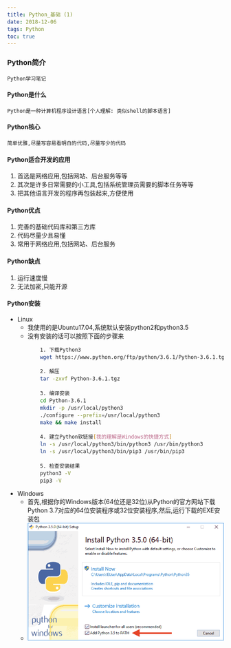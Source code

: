 ```yaml
---
title: Python_基础 (1)
date: 2018-12-06
tags: Python
toc: true
---
```


### Python简介
    Python学习笔记

<!-- more -->

#### Python是什么
    Python是一种计算机程序设计语言[个人理解: 类似shell的脚本语言]

#### Python核心
    简单优雅,尽量写容易看明白的代码,尽量写少的代码

#### Python适合开发的应用
1. 首选是网络应用,包括网站、后台服务等等
2. 其次是许多日常需要的小工具,包括系统管理员需要的脚本任务等等
3. 把其他语言开发的程序再包装起来,方便使用

#### Python优点
1. 完善的基础代码库和第三方库
2. 代码尽量少且易懂
3. 常用于网络应用,包括网站、后台服务

#### Python缺点
1. 运行速度慢
2. 无法加密,只能开源

#### Python安装
- Linux
    * 我使用的是Ubuntu17.04,系统默认安装python2和python3.5
    * 没有安装的话可以按照下面的步骤来
        ```bash
            1. 下载Python3
            wget https://www.python.org/ftp/python/3.6.1/Python-3.6.1.tgz

            2. 解压
            tar -zxvf Python-3.6.1.tgz

            3. 编译安装
            cd Python-3.6.1
            mkdir -p /usr/local/python3
            ./configure --prefix=/usr/local/python3
            make && make install

            4. 建立Python软链接[我的理解是Windows的快捷方式]
            ln -s /usr/local/python3/bin/python3 /usr/bin/python3
            ln -s /usr/local/python3/bin/pip3 /usr/bin/pip3

            5. 检查安装结果
            python3 -V
            pip3 -V
        ```
- Windows
    * 首先,根据你的Windows版本(64位还是32位)从Python的官方网站下载Python 3.7对应的64位安装程序或32位安装程序,然后,运行下载的EXE安装包
    * ![Windows_python安装](/img/20181206_1.png)

